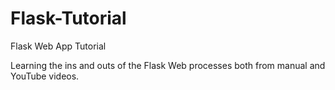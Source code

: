 # Flask-Tutorial
Flask Web App Tutorial

Learning the ins and outs of the Flask Web processes both from manual and YouTube videos.
